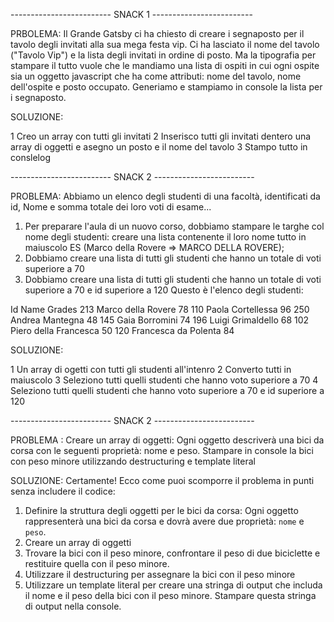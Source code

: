 
------------------------- SNACK 1 -------------------------

PRBOLEMA: Il Grande Gatsby ci ha chiesto di creare i segnaposto per il tavolo degli invitati alla sua mega festa vip.
Ci ha lasciato il nome del tavolo ("Tavolo Vip") e la lista degli invitati in ordine di posto. Ma la tipografia per stampare il tutto vuole che le mandiamo una lista di ospiti in cui ogni ospite sia un oggetto javascript che ha come attributi: nome del tavolo, nome dell'ospite e posto occupato.
Generiamo e stampiamo in console la lista per i segnaposto.

SOLUZIONE: 

1 Creo un array con tutti gli invitati 
2 Inserisco tutti gli invitati dentero una array di oggetti e asegno un posto e il nome del tavolo
3 Stampo tutto in conslelog


------------------------- SNACK 2 -------------------------

PROBLEMA: Abbiamo un elenco degli studenti di una facoltà, identificati da id, Nome e somma totale dei loro voti di esame...
1. Per preparare l'aula di un nuovo corso, dobbiamo stampare le targhe col nome degli studenti: creare una lista contenente il loro nome tutto in maiuscolo
ES (Marco della Rovere => MARCO DELLA ROVERE);
2. Dobbiamo creare una lista di tutti gli studenti che hanno un totale di voti superiore a 70
3. Dobbiamo creare una lista di tutti gli studenti che hanno un totale di voti superiore a 70 e id superiore a 120
Questo è l'elenco degli studenti:

Id  Name                Grades
213 Marco della Rovere      78
110 Paola Cortellessa       96
250 Andrea Mantegna 	    48
145 Gaia Borromini          74
196 Luigi Grimaldello 	    68
102 Piero della Francesca   50
120 Francesca da Polenta    84


SOLUZIONE:

1 Un array di ogetti con tutti gli studenti all'intenro
2 Converto tutti in maiuscolo
3 Seleziono tutti quelli studenti che hanno voto superiore a 70
4 Seleziono tutti quelli studenti che hanno voto superiore a 70 e id superiore a 120  


------------------------- SNACK 2 -------------------------

PROBLEMA : Creare un array di oggetti: Ogni oggetto descriverà una bici da corsa con le seguenti proprietà: nome e peso.
Stampare in console la bici con peso minore utilizzando destructuring e template literal

SOLUZIONE: Certamente! Ecco come puoi scomporre il problema in punti senza includere il codice:

1. Definire la struttura degli oggetti per le bici da corsa: Ogni oggetto rappresenterà una bici da corsa e dovrà avere due proprietà: `nome` e `peso`.
2. Creare un array di oggetti
3. Trovare la bici con il peso minore, confrontare il peso di due biciclette e restituire quella con il peso minore.
4. Utilizzare il destructuring per assegnare la bici con il peso minore
5. Utilizzare un template literal per creare una stringa di output che includa il nome e il peso della bici con il peso minore. Stampare questa stringa di output nella console.


